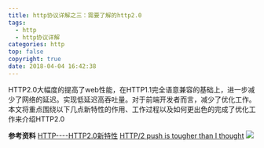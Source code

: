 ```yaml
---
title: http协议详解之三：需要了解的http2.0
tags:
  - http
  - http协议详解
categories: http
top: false
copyright: true
date: 2018-04-04 16:42:38
---
```

HTTP2.0大幅度的提高了web性能，在HTTP1.1完全语意兼容的基础上，进一步减少了网络的延迟。实现低延迟高吞吐量。对于前端开发者而言，减少了优化工作。本文将重点围绕以下几点新特性的作用、工作过程以及如何更出色的完成了优化工作来介绍HTTP2.0
<!--more-->

**参考资料**
[HTTP----HTTP2.0新特性](https://juejin.im/post/5a4dfb2ef265da43305ee2d0)
[HTTP/2 push is tougher than I thought](https://jakearchibald.com/2017/h2-push-tougher-than-i-thought/)
![](http://static.zhyjor.com/wexin.png)
